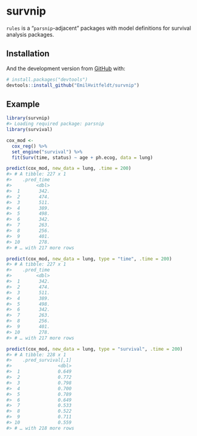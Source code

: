 
<!-- README.md is generated from README.Rmd. Please edit that file -->

# survnip

<!-- badges: start -->

<!-- badges: end -->

`rules` is a “`parsnip`-adjacent” packages with model definitions for
survival analysis packages.

## Installation

And the development version from [GitHub](https://github.com/) with:

``` r
# install.packages("devtools")
devtools::install_github("EmilHvitfeldt/survnip")
```

## Example

``` r
library(survnip)
#> Loading required package: parsnip
library(survival)

cox_mod <-
  cox_reg() %>%
  set_engine("survival") %>%
  fit(Surv(time, status) ~ age + ph.ecog, data = lung)

predict(cox_mod, new_data = lung, .time = 200)
#> # A tibble: 227 x 1
#>    .pred_time
#>         <dbl>
#>  1       342.
#>  2       474.
#>  3       511.
#>  4       389.
#>  5       498.
#>  6       342.
#>  7       263.
#>  8       256.
#>  9       401.
#> 10       278.
#> # … with 217 more rows

predict(cox_mod, new_data = lung, type = "time", .time = 200)
#> # A tibble: 227 x 1
#>    .pred_time
#>         <dbl>
#>  1       342.
#>  2       474.
#>  3       511.
#>  4       389.
#>  5       498.
#>  6       342.
#>  7       263.
#>  8       256.
#>  9       401.
#> 10       278.
#> # … with 217 more rows

predict(cox_mod, new_data = lung, type = "survival", .time = 200)
#> # A tibble: 228 x 1
#>    .pred_survival[,1]
#>                 <dbl>
#>  1              0.649
#>  2              0.772
#>  3              0.798
#>  4              0.700
#>  5              0.789
#>  6              0.649
#>  7              0.533
#>  8              0.522
#>  9              0.711
#> 10              0.559
#> # … with 218 more rows
```
